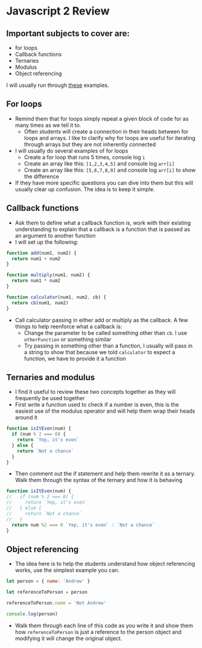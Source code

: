 # Javascript 2 Review

## Important subjects to cover are:

- for loops
- Callback functions
- Ternaries
- Modulus
- Object referencing

I will usually run through [these](https://repl.it/@awestenskow/JS2-Morning-Review) examples.

## For loops

- Remind them that for loops simply repeat a given block of code for as many times as we tell it to.
  - Often students will create a connection in their heads between for loops and arrays. I like to clarify why for loops are useful for iterating through arrays but they are not inherently connected
- I will usually do several examples of for loops
  - Create a for loop that runs 5 times, console log `i`
  - Create an array like this: `[1,2,3,4,5]` and console log `arr[i]`
  - Create an array like this: `[5,6,7,8,9]` and console log `arr[i]` to show the difference
- If they have more specific questions you can dive into them but this will usually clear up confusion. The idea is to keep it simple.

## Callback functions

- Ask them to define what a callback function is, work with their existing understanding to explain that a callback is a function that is passed as an argument to another function
- I will set up the following:

```js
function add(num1, num2) {
  return num1 + num2
}

function multiply(num1, num2) {
  return num1 * num2
}

function calculator(num1, num2, cb) {
  return cb(num1, num2)
}
```

- Call calculator passing in either add or multiply as the callback. A few things to help reenforce what a callback is:
  - Change the parameter to be called something other than `cb`. I use `otherFunction` or something similar
  - Try passing in something other than a function, I usually will pass in a string to show that because we told `calculator` to expect a function, we have to provide it a function

## Ternaries and modulus

- I find it useful to review these two concepts together as they will frequently be used together
- First write a function used to check if a number is even, this is the easiest use of the modulus operator and will help them wrap their heads around it

```js
function isItEven(num) {
  if (num % 2 === 0) {
    return `Yep, it's even`
  } else {
    return `Not a chance`
  }
}
```

- Then comment out the if statement and help them rewrite it as a ternary. Walk them through the syntax of the ternary and how it is behaving

```js
function isItEven(num) {
//   if (num % 2 === 0) {
//     return `Yep, it's even`
//   } else {
//     return `Not a chance`
//   }
  return num %2 === 0 `Yep, it's even` : `Not a chance`
}
```

## Object referencing

- The idea here is to help the students understand how object referencing works, use the simplest example you can.

```js
let person = { name: 'Andrew' }

let referenceToPerson = person

referenceToPerson.name = 'Not Andrew'

console.log(person)
```

- Walk them through each line of this code as you write it and show them how `referenceToPerson` is just a reference to the person object and modifying it will change the original object.
